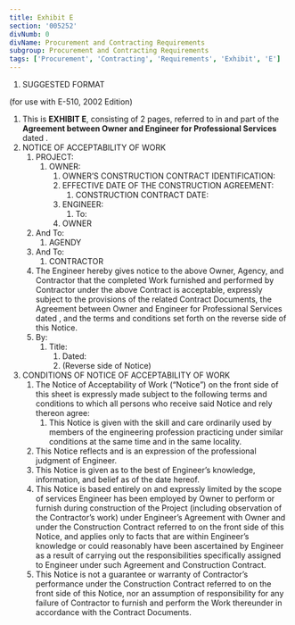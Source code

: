```yaml
---
title: Exhibit E
section: '005252'
divNumb: 0
divName: Procurement and Contracting Requirements
subgroup: Procurement and Contracting Requirements
tags: ['Procurement', 'Contracting', 'Requirements', 'Exhibit', 'E']
---
```


1.  SUGGESTED FORMAT

(for use with E-510, 2002 Edition)

1. This is **EXHIBIT E**, consisting of 2 pages, referred to in and part of the **Agreement between Owner and Engineer for Professional Services** dated .
1. NOTICE OF ACCEPTABILITY OF WORK
   1. PROJECT:
      1. OWNER:
         1. OWNER’S CONSTRUCTION CONTRACT IDENTIFICATION:
         1. EFFECTIVE DATE OF THE CONSTRUCTION AGREEMENT:
            1. CONSTRUCTION CONTRACT DATE:
         1. ENGINEER:
            1. To:
         1. OWNER
   1. And To:
      1. AGENDY
   1. And To:
      1. CONTRACTOR
   1. The Engineer hereby gives notice to the above Owner, Agency, and Contractor that the completed Work furnished and performed by Contractor under the above Contract is acceptable, expressly subject to the provisions of the related Contract Documents, the Agreement between Owner and Engineer for Professional Services dated , and the terms and conditions set forth on the reverse side of this Notice.
   1. By:
      1. Title:
         1. Dated:
         1. (Reverse side of Notice)
1. CONDITIONS OF NOTICE OF ACCEPTABILITY OF WORK
   1. The Notice of Acceptability of Work (“Notice”) on the front side of this sheet is expressly made subject to the following terms and conditions to which all persons who receive said Notice and rely thereon agree:
      1. This Notice is given with the skill and care ordinarily used by members of the engineering profession practicing under similar conditions at the same time and in the same locality.
   1. This Notice reflects and is an expression of the professional judgment of Engineer.
   1. This Notice is given as to the best of Engineer’s knowledge, information, and belief as of the date hereof.
   1. This Notice is based entirely on and expressly limited by the scope of services Engineer has been employed by Owner to perform or furnish during construction of the Project (including observation of the Contractor’s work) under Engineer’s Agreement with Owner and under the Construction Contract referred to on the front side of this Notice, and applies only to facts that are within Engineer’s knowledge or could reasonably have been ascertained by Engineer as a result of carrying out the responsibilities specifically assigned to Engineer under such Agreement and Construction Contract.
   1. This Notice is not a guarantee or warranty of Contractor’s performance under the Construction Contract referred to on the front side of this Notice, nor an assumption of responsibility for any failure of Contractor to furnish and perform the Work thereunder in accordance with the Contract Documents.
